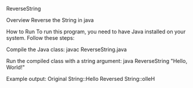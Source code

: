 ReverseString

Overview
Reverse the String in java

How to Run
To run this program, you need to have Java installed on your system. Follow these steps:

Compile the Java class:
javac ReverseString.java

Run the compiled class with a string argument:
java ReverseString "Hello, World!"

Example output:
Original String::Hello Reversed String::olleH
